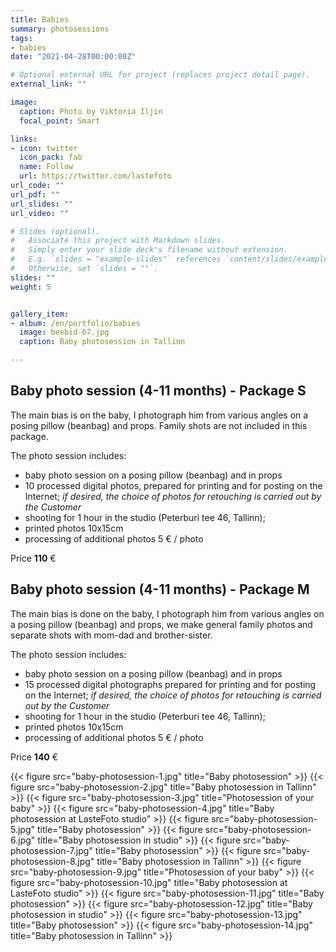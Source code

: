 ```yaml
---
title: Babies
summary: photosessions
tags:
- babies
date: "2021-04-28T00:00:00Z"

# Optional external URL for project (replaces project detail page).
external_link: ""

image:
  caption: Photo by Viktoria Iljin
  focal_point: Smart

links:
- icon: twitter
  icon_pack: fab
  name: Follow
  url: https://twitter.com/lastefoto
url_code: ""
url_pdf: ""
url_slides: ""
url_video: ""

# Slides (optional).
#   Associate this project with Markdown slides.
#   Simply enter your slide deck's filename without extension.
#   E.g. `slides = "example-slides"` references `content/slides/example-slides.md`.
#   Otherwise, set `slides = ""`.
slides: ""
weight: 5


gallery_item:
- album: /en/portfolio/babies
  image: beebid-67.jpg
  caption: Baby photosession in Tallinn

---
```


## Baby photo session (4-11 months) - Package S

The main bias is on the baby, I photograph him from various angles on a posing pillow (beanbag) and props. Family shots are not included in this package.

The photo session includes:
* baby photo session on a posing pillow (beanbag) and in props
* 10 processed digital photos, prepared for printing and for posting on the Internet;
_if desired, the choice of photos for retouching is carried out by the Customer_
* shooting for 1 hour in the studio (Peterburi tee 46, Tallinn);
* printed photos 10x15cm
* processing of additional photos 5 € / photo

Price **110** €


## Baby photo session (4-11 months) - Package M

The main bias is done on the baby, I photograph him from various angles on a posing pillow (beanbag) and props, we make general family photos and separate shots with mom-dad and brother-sister.

The photo session includes:
* baby photo session on a posing pillow (beanbag) and in props
* 15 processed digital photographs prepared for printing and for posting on the Internet;
_if desired, the choice of photos for retouching is carried out by the Customer_
* shooting for 1 hour in the studio (Peterburi tee 46, Tallinn);
* printed photos 10x15cm
* processing of additional photos 5 € / photo

Price **140** €

{{< figure src="baby-photosession-1.jpg" title="Baby photosession" >}}
{{< figure src="baby-photosession-2.jpg" title="Baby photosession in Tallinn" >}}
{{< figure src="baby-photosession-3.jpg" title="Photosession of your baby" >}}
{{< figure src="baby-photosession-4.jpg" title="Baby photosession at LasteFoto studio" >}}
{{< figure src="baby-photosession-5.jpg" title="Baby photosession" >}}
{{< figure src="baby-photosession-6.jpg" title="Baby photosession in studio" >}}
{{< figure src="baby-photosession-7.jpg" title="Baby photosession" >}}
{{< figure src="baby-photosession-8.jpg" title="Baby photosession in Tallinn" >}}
{{< figure src="baby-photosession-9.jpg" title="Photosession of your baby" >}}
{{< figure src="baby-photosession-10.jpg" title="Baby photosession at LasteFoto studio" >}}
{{< figure src="baby-photosession-11.jpg" title="Baby photosession" >}}
{{< figure src="baby-photosession-12.jpg" title="Baby photosession in studio" >}}
{{< figure src="baby-photosession-13.jpg" title="Baby photosession" >}}
{{< figure src="baby-photosession-14.jpg" title="Baby photosession in Tallinn" >}}